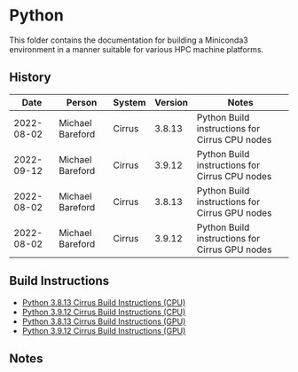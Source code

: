 Python
======

This folder contains the documentation for building a Miniconda3 environment in a manner
suitable for various HPC machine platforms.

History
-------

Date | Person | System | Version | Notes
---- | -------|--------|---------|------
2022-08-02 | Michael Bareford | Cirrus | 3.8.13 | Python Build instructions for Cirrus CPU nodes
2022-09-12 | Michael Bareford | Cirrus | 3.9.12 | Python Build instructions for Cirrus CPU nodes
2022-08-02 | Michael Bareford | Cirrus | 3.8.13 | Python Build instructions for Cirrus GPU nodes
2022-08-02 | Michael Bareford | Cirrus | 3.9.12 | Python Build instructions for Cirrus GPU nodes

Build Instructions
------------------

* [Python 3.8.13 Cirrus Build Instructions (CPU)](build_python_3.8.13_cirrus_cpu.md)
* [Python 3.9.12 Cirrus Build Instructions (CPU)](build_python_3.9.12_cirrus_cpu.md)
* [Python 3.8.13 Cirrus Build Instructions (GPU)](build_python_3.8.13_cirrus_gpu.md)
* [Python 3.9.12 Cirrus Build Instructions (GPU)](build_python_3.9.12_cirrus_gpu.md)

Notes
-----

